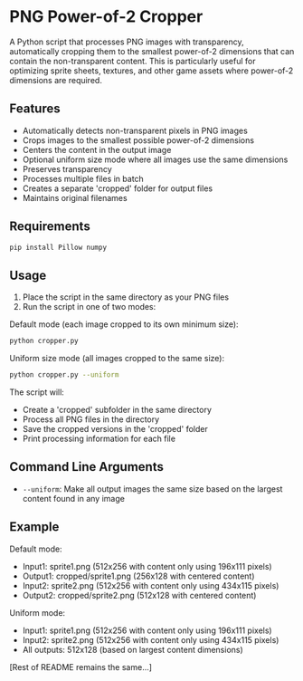 # PNG Power-of-2 Cropper

A Python script that processes PNG images with transparency, automatically cropping them to the smallest power-of-2 dimensions that can contain the non-transparent content. This is particularly useful for optimizing sprite sheets, textures, and other game assets where power-of-2 dimensions are required.

## Features

- Automatically detects non-transparent pixels in PNG images
- Crops images to the smallest possible power-of-2 dimensions
- Centers the content in the output image
- Optional uniform size mode where all images use the same dimensions
- Preserves transparency
- Processes multiple files in batch
- Creates a separate 'cropped' folder for output files
- Maintains original filenames

## Requirements

```bash
pip install Pillow numpy
```

## Usage

1. Place the script in the same directory as your PNG files
2. Run the script in one of two modes:

Default mode (each image cropped to its own minimum size):
```bash
python cropper.py
```

Uniform size mode (all images cropped to the same size):
```bash
python cropper.py --uniform
```

The script will:
- Create a 'cropped' subfolder in the same directory
- Process all PNG files in the directory
- Save the cropped versions in the 'cropped' folder
- Print processing information for each file

## Command Line Arguments

- `--uniform`: Make all output images the same size based on the largest content found in any image

## Example

Default mode:
- Input1: sprite1.png (512x256 with content only using 196x111 pixels)
- Output1: cropped/sprite1.png (256x128 with centered content)
- Input2: sprite2.png (512x256 with content only using 434x115 pixels)
- Output2: cropped/sprite2.png (512x128 with centered content)

Uniform mode:
- Input1: sprite1.png (512x256 with content only using 196x111 pixels)
- Input2: sprite2.png (512x256 with content only using 434x115 pixels)
- All outputs: 512x128 (based on largest content dimensions)

[Rest of README remains the same...]
